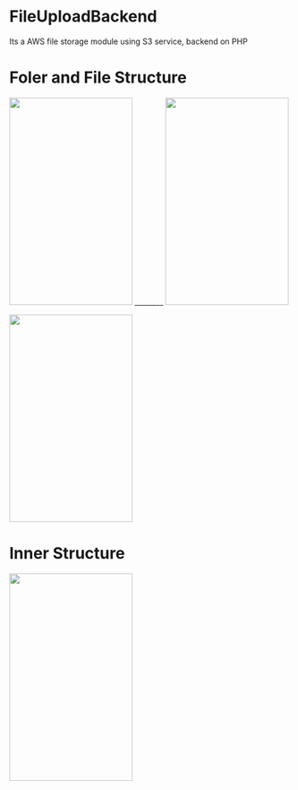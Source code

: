 # FileUploadBackend
Its a AWS file storage module using S3 service, backend on PHP

# Foler and File Structure
<image src="image1.png" width="220" height="370"> ________  <image src="image2.png" width="220" height="370">


<image src="image3.png" width="220" height="370">

# Inner Structure
<image src="image4.png" width="220" height="370">

